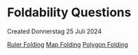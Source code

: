 # Foldability Questions
Created Donnerstag 25 Juli 2024

[Ruler Folding](./Ruler_Folding.md)
[Map Folding](./Map_Folding.md)
[Polygon Folding](./Polygon_Folding.md)

